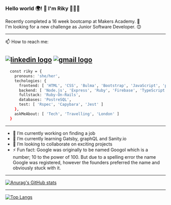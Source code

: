 ### Hello world 🌍! 👋 I'm Riky 👩🏾‍💻

Recently completed a 16 week bootcamp at Makers Academy. 🎉   
I'm looking for a new challenge as Junior Software Developer. 😊

-----
📫 How to reach me:   

<a href='https://www.linkedin.com/in/rikymoroni/'><img src='https://img.shields.io/badge/LinkedIn-0077B5?style=for-the-badge&logo=linkedin&logoColor=white' alt='linkedin logo'/></a> <a href='mailto:riky.moroni5@gmail.com'><img src='https://img.shields.io/badge/Gmail-D14836?style=for-the-badge&logo=gmail&logoColor=white' alt='gmail logo'/></a>
-----

```bash
  const riky = {
    pronouns: 'she/her',
    techologies: {
      frontend: [ 'HTML', 'CSS', 'Bulma', 'Bootstrap', 'JavaScript', 'p5', 'React.js', 'Dart/Flutter' ],
      backend: [ 'Node.js', 'Express', 'Ruby', 'Firebase', 'TypeScript'],
      fullstack: 'Ruby-On-Rails',
      databases: 'PostreSQL',
      test: [ 'Rspec', 'Capybara', 'Jest' ]
    },
    askMeAbout: [ 'Tech', 'Travelling', 'London' ]
  }
```

----

- 🔭 I’m currently working on finding a job
- 🌱 I’m currently learning Gatsby, graphQL and Sanity.io
- 👯 I’m looking to collaborate on exciting projects
- ⚡ Fun fact: Google was originally to be named Googol which is a number; 10 to the power of 100. But due to a spelling error the name Google was registered, however the founders preferred the name and obviously stuck with it.
<!-- - 🤔 I’m looking for help with ... -->
<!-- - 💬 Ask me about ... -->
----

[![Anurag's GitHub stats](https://github-readme-stats.vercel.app/api?username=Riky5&count_private=true&hide=totalcommits&show_icons=true&theme=tokyonight)](https://github.com/anuraghazra/github-readme-stats)

-----

[![Top Langs](https://github-readme-stats.vercel.app/api/top-langs/?username=Riky5&layout=compact&theme=tokyonight&langs_count=10)](https://github.com/anuraghazra/github-readme-stats)

